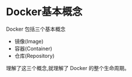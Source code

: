 # Docker基本概念

Docker	包括三个基本概念
* 镜像(Image)
* 容器(Container)
* 仓库(Repository)

理解了这三个概念,就理解了	Docker	的整个生命周期。